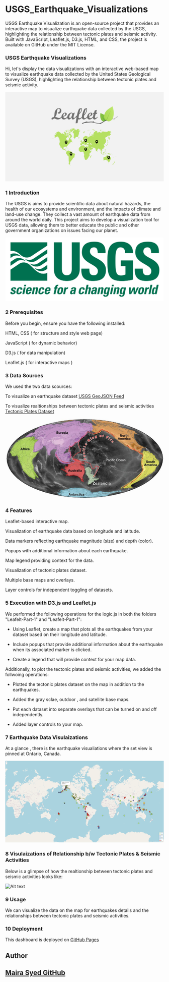 # USGS_Earthquake_Visualizations
 USGS Earthquake Visualization is an open-source project that provides an interactive map to visualize earthquake data collected by the USGS, highlighting the relationship between tectonic plates and seismic activity. Built with JavaScript, Leaflet.js, D3.js, HTML, and CSS, the project is available on GitHub under the MIT License.



### USGS Earthquake Visualizations

Hi, let's display the  data visualizations with an interactive web-based map to visualize earthquake data collected by the United States Geological Survey (USGS), highlighting the relationship between tectonic plates and seismic activity.


![Alt text](Images/1_leaflet.png)



### 1 Introduction 

The USGS is aims to provide scientific data about natural hazards, the health of our ecosystems and environment, and the impacts of climate and land-use change. They collect a vast amount of earthquake data from around the world daily. This project aims to develop a visualization tool for USGS data, allowing them to better educate the public and other government organizations on issues facing our planet.


![Alt text](Images/2_usgs.png)



### 2 Prerequisites

Before you begin, ensure you have the following installed:

HTML, CSS ( for structure and style web page)

JavaScript ( for dynamic behavior)

D3.js ( for data manipulation)

Leaflet.js ( for interactive maps )


### 3 Data Sources

We used the two data scources:

To visualize an earthquake dataset [USGS GeoJSON Feed](https://earthquake.usgs.gov/earthquakes/feed/v1.0/geojson.php)

To visualize realtionships between tectonic plates and seismic activities [Tectonic Plates Dataset](https://github.com/fraxen/tectonicplates)


![Alt text](Images/3_world_map.jpg)


### 4 Features

Leaflet-based interactive map.

Visualization of earthquake data based on longitude and latitude.

Data markers reflecting earthquake magnitude (size) and depth (color).

Popups with additional information about each earthquake.

Map legend providing context for the data.

Visualization of tectonic plates dataset.

Multiple base maps and overlays.

Layer controls for independent toggling of datasets.


### 5 Execution with D3.js and Leaflet.js


We performed the following operations for the logic.js in both the folders "Leafelt-Part-1" and "Leafelt-Part-1":

- Using Leaflet, create a map that plots all the earthquakes from your dataset based on their longitude and latitude.

- Include popups that provide additional information about the earthquake when its associated marker is clicked.

- Create a legend that will provide context for your map data.


Additionally, to plot the tectonic plates and seismic activities, we added the follwoing operations:


- Plotted the tectonic plates dataset on the map in addition to the earthquakes.

- Added the gray sclae, outdoor , and satellite base maps.

- Put each dataset into separate overlays that can be turned on and off independently.

- Added layer controls to your map.

### 7 Earthquake Data Visulaizations

At a glance , there is the earthquake visualiations where the set view is pinned at Ontario, Canada.


![Alt text](Images/4_earthquakes_visualizations.png)


### 8 Visulaizations of Relationship b/w Tectonic Plates & Seismic Activities

Below is a glimpse of how the realtionship between tectonic plates and seismic activities looks like:


![Alt text](Images/5_tectonic_plates.png)


### 9 Usage

We can visualize the data on the map for earthquakes details and the relationships between tectonic plates and seismic activities.


### 10 Deployment

This dashboard is deployed on [GitHub Pages](https://mairasyed.github.io/USGS-Earthquake-Visualization/)

## Author

## [Maira Syed GitHub](https://github.com/mairasyed)
